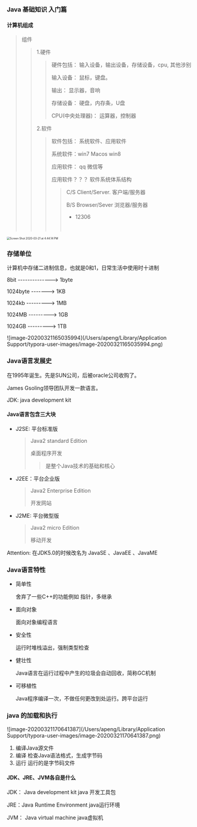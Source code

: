 ### Java 基础知识 入门篇

#### 计算机组成

> 组件
>
> > 1.硬件
> >
> > > 硬件包括： 输入设备，输出设备，存储设备，cpu, 其他涉别
> > >
> > > 输入设备： 鼠标，键盘。
> > >
> > > 输出： 显示器，音响
> > >
> > > 存储设备： 硬盘，内存条，U盘
> > >
> > > CPU(中央处理器)： 运算器，控制器
> >
> > 2.软件
> >
> > > 软件包括： 系统软件、应用软件
> > >
> > > 系统软件：win7 Macos win8
> > >
> > > 应用软件： qq 微信等
> > >
> > > 应用软件？？？ 软件系统体系结构
> > >
> > > > C/S Client/Server. 客户端/服务器
> > > >
> > > > B/S Browser/Sever 浏览器/服务器
> > > >
> > > > * 12306
> > > >
> > > > ​	

<img src="/Users/apeng/Desktop/Screen Shot 2020-03-21 at 4.44.14 PM.png" alt="Screen Shot 2020-03-21 at 4.44.14 PM" style="zoom:50%;" />





### 存储单位

计算机中存储二进制信息，也就是0和1，日常生活中使用时十进制

8bit --------------> 1byte

1024byte -------> 1KB

1024kb --------->  1MB

1024MB ---------> 1GB

1024GB ---------> 1TB

![image-20200321165035994](/Users/apeng/Library/Application Support/typora-user-images/image-20200321165035994.png)



### Java语言发展史

在1995年诞生。先是SUN公司，后被oracle公司收购了。

James Gsoling领导团队开发一款语言。

JDK: java development kit 

#### Java语言包含三大块

* J2SE: 平台标准版 

  > Java2 standard Edition 
  >
  > 桌面程序开发
  >
  > >是整个Java技术的基础和核心

* J2EE：平台企业版

  > Java2 Enterprise Edition
  >
  > 开发网站

* J2ME: 平台微型版

  > Java2 micro Edition 
  >
  > 移动开发

 Attention: 在JDK5.0的时候改名为 JavaSE 、JavaEE 、JavaME



### Java语言特性

* 简单性

  舍弃了一些C++的功能例如 指针，多继承

* 面向对象

  面向对象编程语言

* 安全性

  运行时堆栈溢出，强制类型检查

* 健壮性

  Java语言在运行过程中产生的垃圾会自动回收，简称GC机制

* 可移植性

  Java程序编译一次，不做任何更改到处运行。跨平台运行



### java 的加载和执行



 ![image-20200321170641387](/Users/apeng/Library/Application Support/typora-user-images/image-20200321170641387.png)



1. 编译Java源文件
2. 编译 检查Java语法格式，生成字节码
3. 运行 运行的是字节码文件

#### JDK、JRE、JVM各自是什么

JDK： Java development kit  java 开发工具包

JRE：Java Runtime Environment  java运行环境

JVM： Java virtual machine java虚拟机